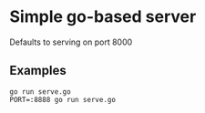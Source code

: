 # Simple go-based server

Defaults to serving on port 8000

## Examples

    go run serve.go
    PORT=:8888 go run serve.go
